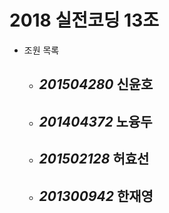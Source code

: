 # 2018 실전코딩 13조
+ 조원 목록
  + ## _201504280_ **신윤호**
  + ## _201404372_ **노융두**
  + ## _201502128_ **허효선**
  + ## _201300942_ **한재영**

